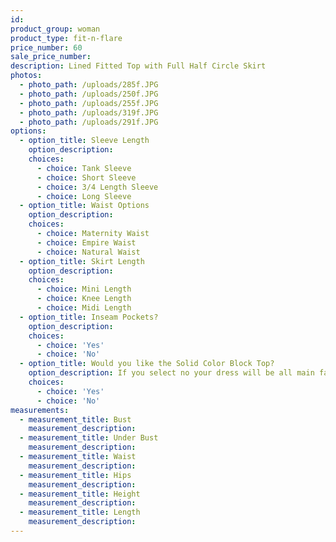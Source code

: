 ```yaml
---
id:
product_group: woman
product_type: fit-n-flare
price_number: 60
sale_price_number:
description: Lined Fitted Top with Full Half Circle Skirt
photos:
  - photo_path: /uploads/285f.JPG
  - photo_path: /uploads/250f.JPG
  - photo_path: /uploads/255f.JPG
  - photo_path: /uploads/319f.JPG
  - photo_path: /uploads/291f.JPG
options:
  - option_title: Sleeve Length
    option_description:
    choices:
      - choice: Tank Sleeve
      - choice: Short Sleeve
      - choice: 3/4 Length Sleeve
      - choice: Long Sleeve
  - option_title: Waist Options
    option_description:
    choices:
      - choice: Maternity Waist
      - choice: Empire Waist
      - choice: Natural Waist
  - option_title: Skirt Length
    option_description:
    choices:
      - choice: Mini Length
      - choice: Knee Length
      - choice: Midi Length
  - option_title: Inseam Pockets?
    option_description:
    choices:
      - choice: 'Yes'
      - choice: 'No'
  - option_title: Would you like the Solid Color Block Top?
    option_description: If you select no your dress will be all main fabric
    choices:
      - choice: 'Yes'
      - choice: 'No'
measurements:
  - measurement_title: Bust
    measurement_description:
  - measurement_title: Under Bust
    measurement_description:
  - measurement_title: Waist
    measurement_description:
  - measurement_title: Hips
    measurement_description:
  - measurement_title: Height
    measurement_description:
  - measurement_title: Length
    measurement_description:
---
```

